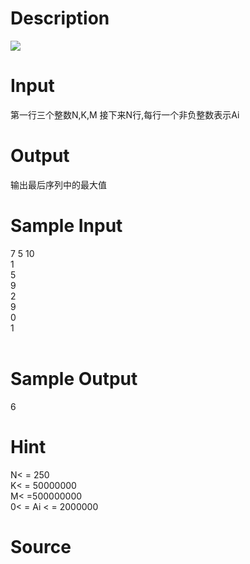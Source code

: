 
# Description

<div class="content"><img border="0" src="source/bzoj/1889/img/aHR0cHM6Ly9seWRzeS5jb20vSnVkZ2VPbmxpbmUvaW1hZ2VzLzE4ODkuanBn.jpg"/> </div>

# Input

<div class="content">第一行三个整数N,K,M
接下来N行,每行一个非负整数表示Ai

</div>

# Output

<div class="content">输出最后序列中的最大值
</div>

# Sample Input

<div class="content"><span class="sampledata">7 5 10<br/>
1<br/>
5<br/>
9<br/>
2<br/>
9<br/>
0<br/>
1<br/>
<br/>
</span></div>

# Sample Output

<div class="content"><span class="sampledata">6<br/>
</span></div>

# Hint

<div class="content"><p>N&lt; = 250<br/>
K&lt; = 50000000<br/>
M&lt; =500000000<br/>
0&lt; = Ai &lt; = 2000000</p></div>

# Source

<div class="content"><p><a href="problemset.php?search="></a></p></div>

